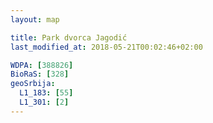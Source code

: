 ```yaml
---
layout: map

title: Park dvorca Jagodić
last_modified_at: 2018-05-21T00:02:46+02:00

WDPA: [388826]
BioRaS: [328]
geoSrbija:
  L1_183: [55]
  L1_301: [2]
---
```

